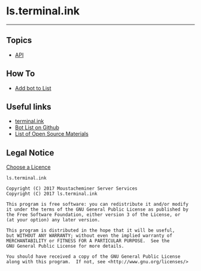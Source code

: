 # ls.terminal.ink
---

## Topics

- [API](/docs/api)

## How To

- [Add bot to List](/docs/add)

## Useful links

- [terminal.ink](https://terminal.ink/)
- [Bot List on Github](https://github.com/moustacheminer/ls.terminal.ink)
- [List of Open Source Materials](/docs/opensource)

## Legal Notice

[Choose a Licence](https://choosealicense.com/licenses/gpl-3.0/#)

```
ls.terminal.ink

Copyright (C) 2017 Moustacheminer Server Services
Copyright (C) 2017 ls.terminal.ink

This program is free software: you can redistribute it and/or modify
it under the terms of the GNU General Public License as published by
the Free Software Foundation, either version 3 of the License, or
(at your option) any later version.

This program is distributed in the hope that it will be useful,
but WITHOUT ANY WARRANTY; without even the implied warranty of
MERCHANTABILITY or FITNESS FOR A PARTICULAR PURPOSE.  See the
GNU General Public License for more details.

You should have received a copy of the GNU General Public License
along with this program.  If not, see <http://www.gnu.org/licenses/>
```

